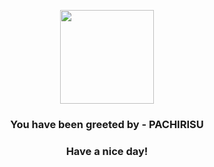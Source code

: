 <p align="center">
            <img src="https://raw.githubusercontent.com/PokeAPI/sprites/master/sprites/pokemon/417.png" width="150" height="150">
          </p>
          <h3 align="center">You have been greeted by - <b>PACHIRISU</b></h3>
          <h3 align="center">Have a nice day!</h3>
